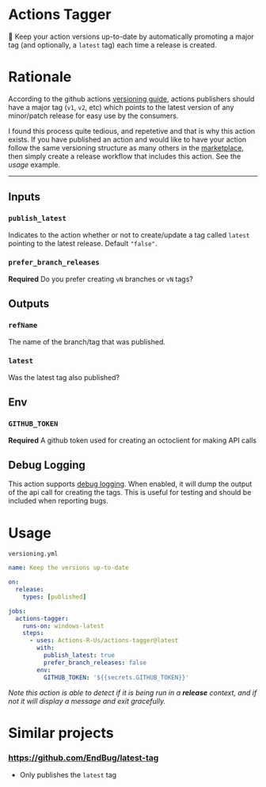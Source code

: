 # Actions Tagger
:speedboat: Keep your action versions up-to-date by automatically promoting a major tag (and optionally, a `latest` tag) each time a release is created.

# Rationale
According to the github actions [versioning guide](https://github.com/actions/toolkit/blob/master/docs/action-versioning.md#versioning), actions publishers should have a major tag (`v1`, `v2`, etc) which points to the latest version of any minor/patch release for easy use by the consumers.

I found this process quite tedious, and repetetive and that is why this action exists. If you have published an action and would like to have your action follow the same versioning structure as many others in the [marketplace](https://github.com/marketplace?type=actions), then simply create a release workflow that includes this action. See the _usage_ example.

---
## Inputs

### `publish_latest`

Indicates to the action whether or not to create/update a tag called `latest` pointing to the latest release. Default `"false"`.

### `prefer_branch_releases`

**Required** Do you prefer creating `vN` branches or `vN` tags?

## Outputs

### `refName`

The name of the branch/tag that was published.

### `latest`

Was the latest tag also published?

## Env

### `GITHUB_TOKEN`

**Required** A github token used for creating an octoclient for making API calls

## Debug Logging
This action supports [debug logging](https://help.github.com/en/actions/configuring-and-managing-workflows/managing-a-workflow-run#enabling-debug-logging). When enabled, it will dump the output of the
api call for creating the tags.
This is useful for testing and should be included when reporting bugs.

# Usage

`versioning.yml`
```yaml
name: Keep the versions up-to-date

on:
  release:
    types: [published]

jobs:
  actions-tagger:
    runs-on: windows-latest
    steps:
      - uses: Actions-R-Us/actions-tagger@latest
        with:
          publish_latest: true
          prefer_branch_releases: false
        env:
          GITHUB_TOKEN: '${{secrets.GITHUB_TOKEN}}'
```

_Note this action is able to detect if it is being run in a **release** context, and if not it will display a message and exit gracefully._

# Similar projects

### https://github.com/EndBug/latest-tag
- Only publishes the `latest` tag
